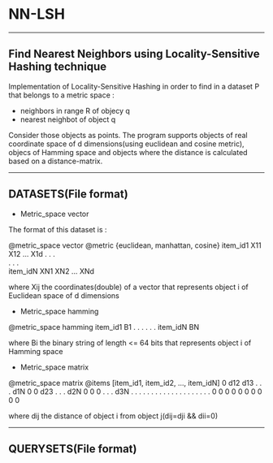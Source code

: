 # NN-LSH
-----------------------------------------------------------------
Find Nearest Neighbors using Locality-Sensitive Hashing technique
-----------------------------------------------------------------

Implementation of Locality-Sensitive Hashing in order to find in a dataset P that belongs to a metric space :
- neighbors in range R of objecy q
- nearest neighbot of object q

Consider those objects as points. The program supports objects of real coordinate space of d dimensions(using euclidean and cosine metric), objecs of Hamming space and objects where the distance is calculated based on a distance-matrix.


---------------------
DATASETS(File format)
---------------------
- Metric_space vector

The format of this dataset is :

@metric_space vector
@metric {euclidean, manhattan, cosine}
item_id1  X11 X12 ... X1d
.         .       .       
.         .       .       
item_idN XN1  XN2 ... XNd

where Xij the coordinates(double) of a vector that represents object i of Euclidean space of d dimensions


- Metric_space hamming

@metric_space hamming
item_id1    B1
.     .     .
.     .     .
item_idN    BN

where Bi the binary string of length <= 64 bits that represents object i of Hamming space

- Metric_space matrix

@metric_space matrix
@items [item_id1, item_id2, ..., item_idN]
0 d12 d13 . . . d1N
0  0  d23 . . . d2N
0  0   0  . . . d3N
. . . . . . . . . .
. . . . . . . . . .
0 0 0 0 0 0 0 0 0 0

where dij the distance of object i from object j(dij=dji && dii=0)


----------------------
QUERYSETS(File format)
----------------------
